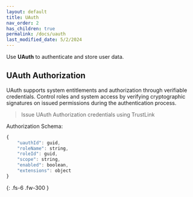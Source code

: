 ```yaml
---
layout: default
title: UAuth
nav_order: 2
has_children: true
permalink: /docs/uauth
last_modified_date: 5/2/2024
---
```


Use **UAuth** to authenticate and store user data.

## UAuth Authorization
UAuth supports system entitlements and authorization through verifiable credentials. Control roles and system access by verifying cryptographic signatures on issued permissions during the authentication process.

>Issue UAuth Authorization credentials using TrustLink

Authorization Schema:
```js
{
    "uauthId": guid,
    "roleName": string,
    "roleId": guid,
    "scope": string,
    "enabled": boolean,
    "extensions": object
}
```



{: .fs-6 .fw-300 }